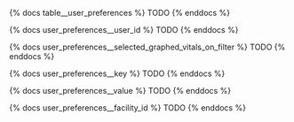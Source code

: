 {% docs table__user_preferences %}
TODO
{% enddocs %}

{% docs user_preferences__user_id %}
TODO
{% enddocs %}

{% docs user_preferences__selected_graphed_vitals_on_filter %}
TODO
{% enddocs %}

{% docs user_preferences__key %}
TODO
{% enddocs %}

{% docs user_preferences__value %}
TODO
{% enddocs %}

{% docs user_preferences__facility_id %}
TODO
{% enddocs %}
